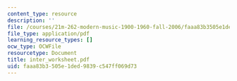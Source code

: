 ```yaml
---
content_type: resource
description: ''
file: /courses/21m-262-modern-music-1900-1960-fall-2006/faaa83b3505e1ded9839c547ff069d73_inter_worksheet.pdf
file_type: application/pdf
learning_resource_types: []
ocw_type: OCWFile
resourcetype: Document
title: inter_worksheet.pdf
uid: faaa83b3-505e-1ded-9839-c547ff069d73
---
```

